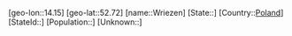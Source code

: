 ﻿---
location: [52.72,14.15]
type: City
tags:
- geo/City


SpocWebEntityId: 35711
isDeleted: false
confidential: public

---
[geo-lon::14.15]
[geo-lat::52.72]
[name::Wriezen]
[State::]
[Country::[Poland](geo/Continent/Europe/Poland.md)]
[StateId::]
[Population::]
[Unknown::]

